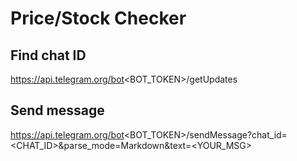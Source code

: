 # Price/Stock Checker

## Find chat ID

https://api.telegram.org/bot<BOT_TOKEN>/getUpdates

## Send message

https://api.telegram.org/bot<BOT_TOKEN>/sendMessage?chat_id=<CHAT_ID>&parse_mode=Markdown&text=<YOUR_MSG>
